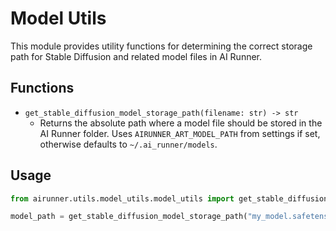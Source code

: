 # Model Utils

This module provides utility functions for determining the correct storage path for Stable Diffusion and related model files in AI Runner.

## Functions

- `get_stable_diffusion_model_storage_path(filename: str) -> str`
  - Returns the absolute path where a model file should be stored in the AI Runner folder. Uses `AIRUNNER_ART_MODEL_PATH` from settings if set, otherwise defaults to `~/.ai_runner/models`.

## Usage

```python
from airunner.utils.model_utils.model_utils import get_stable_diffusion_model_storage_path

model_path = get_stable_diffusion_model_storage_path("my_model.safetensors")
```
